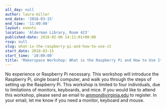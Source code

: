 ```yaml
---
all_day: null
author: laura-miller
end_date: '2018-03-15'
end_time: '11:00:00'
layout: events
location: 'Alderman Library, Room 423'
published-date: 2018-02-06 14:11:01+00:00
rsvp: null
slug: what-is-the-raspberry-pi-and-how-to-use-it
start_date: 2018-03-15
start_time: '10:00:00'
title: 'Makerspace Workshop: What is the Raspberry Pi and How to Use It'
---
```


No experience or Raspberry Pi necessary. This workshop will introduce the Raspberry Pi, single board computer, and walk you through the steps of setting up the Raspberry Pi. This workshop is limited to four individuals, due to limitations of monitors, keyboards, and mice. If you would like to attend this workshop, please send an email to ammon@virginia.edu to register. In your email, let me know if you need a monitor, keyboard and mouse.
